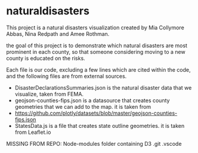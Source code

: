 # naturaldisasters

This project is a natural disasters visualization created by Mia Collymore Abbas, Nina Redpath and Amee Rothman. 

the goal of this project is to demonstrate which natural disasters are most prominent in each county, so that someone considering moving to a new county is educated on the risks.

Each file is our code, excluding a few lines which are cited within the code, and the following files are from external sources. 

- DisasterDeclarationsSummaries.json is the natural disaster data that we visualize, taken from FEMA. 
- geojson-counties-fips.json is a datasource that creates county geometries that we can add to the map. it is taken from
- https://github.com/plotly/datasets/blob/master/geojson-counties-fips.json
- StatesData.js is a file that creates state outline geometries. it is taken from Leaflet.io



MISSING FROM REPO: 
Node-modules folder containing D3
.git
.vscode
